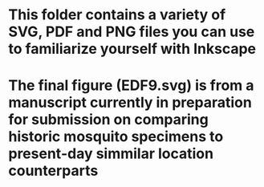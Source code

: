 # This folder contains a variety of SVG, PDF and PNG files you can use to familiarize yourself with Inkscape
# The final figure (EDF9.svg) is from a manuscript currently in preparation for submission on comparing historic mosquito specimens to present-day simmilar location counterparts
